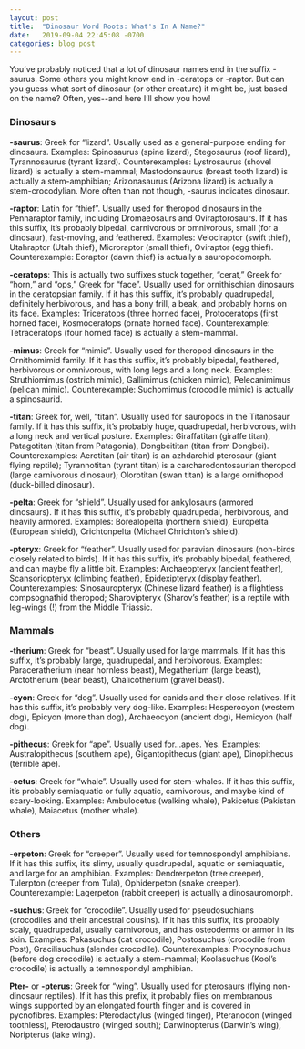 ```yaml
---
layout: post
title:  "Dinosaur Word Roots: What's In A Name?"
date:   2019-09-04 22:45:08 -0700
categories: blog post
---
```

You’ve probably noticed that a lot of dinosaur names end in the suffix -saurus.  Some others you might know end in -ceratops or -raptor.  But can you guess what sort of dinosaur (or other creature) it might be, just based on the name?  Often, yes--and here I’ll show you how!

### Dinosaurs
**-saurus**: Greek for “lizard”.  Usually used as a general-purpose ending for dinosaurs.  Examples: Spinosaurus (spine lizard), Stegosaurus (roof lizard), Tyrannosaurus (tyrant lizard).  Counterexamples: Lystrosaurus (shovel lizard) is actually a stem-mammal; Mastodonsaurus (breast tooth lizard) is actually a stem-amphibian; Arizonasaurus (Arizona lizard) is actually a stem-crocodylian.  More often than not though, -saurus indicates dinosaur.

**-raptor**: Latin for “thief”.  Usually used for theropod dinosaurs in the Pennaraptor family, including Dromaeosaurs and Oviraptorosaurs.  If it has this suffix, it’s probably bipedal, carnivorous or omnivorous, small (for a dinosaur), fast-moving, and feathered.  Examples: Velociraptor (swift thief), Utahraptor (Utah thief), Microraptor (small thief), Oviraptor (egg thief).  Counterexample: Eoraptor (dawn thief) is actually a sauropodomorph.

**-ceratops**: This is actually two suffixes stuck together, “cerat,” Greek for “horn,” and “ops,” Greek for “face”.  Usually used for ornithischian dinosaurs in the ceratopsian family.  If it has this suffix, it’s probably quadrupedal, definitely herbivorous, and has a bony frill, a beak, and probably horns on its face.  Examples: Triceratops (three horned face), Protoceratops (first horned face), Kosmoceratops (ornate horned face).  Counterexample: Tetraceratops (four horned face) is actually a stem-mammal.

**-mimus**: Greek for “mimic”.  Usually used for theropod dinosaurs in the Ornithomimid family.  If it has this suffix, it’s probably bipedal, feathered, herbivorous or omnivorous, with long legs and a long neck.  Examples: Struthiomimus (ostrich mimic), Gallimimus (chicken mimic), Pelecanimimus (pelican mimic). Counterexample: Suchomimus (crocodile mimic) is actually a spinosaurid.

**-titan**: Greek for, well, “titan”.  Usually used for sauropods in the Titanosaur family.  If it has this suffix, it’s probably huge, quadrupedal, herbivorous, with a long neck and vertical posture.  Examples: Giraffatitan (giraffe titan), Patagotitan (titan from Patagonia), Dongbeititan (titan from Dongbei).  Counterexamples: Aerotitan (air titan) is an azhdarchid pterosaur (giant flying reptile); Tyrannotitan (tyrant titan) is a carcharodontosaurian theropod (large carnivorous dinosaur); Olorotitan (swan titan) is a large ornithopod (duck-billed dinosaur).

**-pelta**: Greek for “shield”.  Usually used for ankylosaurs (armored dinosaurs).  If it has this suffix, it’s probably quadrupedal, herbivorous, and heavily armored.  Examples: Borealopelta (northern shield), Europelta (European shield), Crichtonpelta (Michael Chrichton’s shield).

**-pteryx**: Greek for “feather”.  Usually used for paravian dinosaurs (non-birds closely related to birds).  If it has this suffix, it’s probably bipedal, feathered, and can maybe fly a little bit.  Examples: Archaeopteryx (ancient feather), Scansoriopteryx (climbing feather), Epidexipteryx (display feather).  Counterexamples: Sinosauropteryx (Chinese lizard feather) is a flightless compsognathid theropod; Sharovipteryx (Sharov’s feather) is a reptile with leg-wings (!) from the Middle Triassic.

### Mammals
**-therium**: Greek for “beast”.  Usually used for large mammals.  If it has this suffix, it’s probably large, quadrupedal, and herbivorous.  Examples: Paraceratherium (near hornless beast), Megatherium (large beast), Arctotherium (bear beast), Chalicotherium (gravel beast).

**-cyon**: Greek for “dog”.  Usually used for canids and their close relatives.  If it has this suffix, it’s probably very dog-like.  Examples: Hesperocyon (western dog), Epicyon (more than dog), Archaeocyon (ancient dog), Hemicyon (half dog).

**-pithecus**: Greek for “ape”.  Usually used for...apes.  Yes.  Examples: Australopithecus (southern ape), Gigantopithecus (giant ape), Dinopithecus (terrible ape).

**-cetus**: Greek for “whale”.  Usually used for stem-whales.  If it has this suffix, it’s probably semiaquatic or fully aquatic, carnivorous, and maybe kind of scary-looking.  Examples: Ambulocetus (walking whale), Pakicetus (Pakistan whale), Maiacetus (mother whale).

### Others
**-erpeton**: Greek for “creeper”.  Usually used for temnospondyl amphibians.  If it has this suffix, it’s slimy, usually quadrupedal, aquatic or semiaquatic, and large for an amphibian.  Examples: Dendrerpeton (tree creeper), Tulerpton (creeper from Tula), Ophiderpeton (snake creeper).  Counterexample: Lagerpeton (rabbit creeper) is actually a dinosauromorph.

**-suchus**: Greek for “crocodile”.  Usually used for pseudosuchians (crocodiles and their ancestral cousins).  If it has this suffix, it’s probably scaly, quadrupedal, usually carnivorous, and has osteoderms or armor in its skin.  Examples: Pakasuchus (cat crocodile), Postosuchus (crocodile from Post), Gracilisuchus (slender crocodile).  Counterexamples: Procynosuchus (before dog crocodile) is actually a stem-mammal; Koolasuchus (Kool’s crocodile) is actually a temnospondyl amphibian.

**Pter-** or **-pterus**: Greek for “wing”.  Usually used for pterosaurs (flying non-dinosaur reptiles).  If it has this prefix, it probably flies on membranous wings supported by an elongated fourth finger and is covered in pycnofibres.  Examples: Pterodactylus (winged finger), Pteranodon (winged toothless), Pterodaustro (winged south); Darwinopterus (Darwin’s wing), Noripterus (lake wing).
